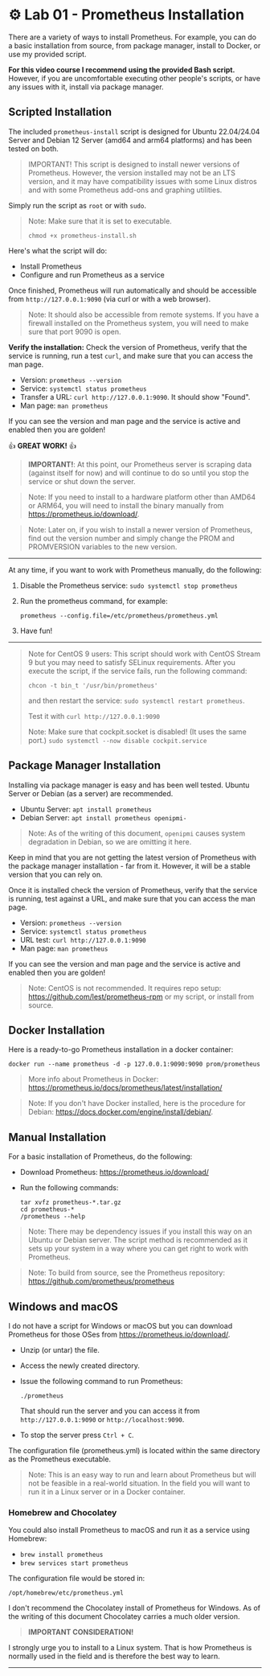# ⚙️ Lab 01 - Prometheus Installation

There are a variety of ways to install Prometheus. For example, you can do a basic installation from source, from package manager, install to Docker, or use my provided script.

**For this video course I recommend using the provided Bash script.**
However, if you are uncomfortable executing other people's scripts, or have any issues with it, install via package manager.

## Scripted Installation

The included `prometheus-install` script is designed for Ubuntu 22.04/24.04 Server and Debian 12 Server (amd64 and arm64 platforms) and has been tested on both.

> IMPORTANT! This script is designed to install newer versions of Prometheus. However, the version installed may not be an LTS version, and it may have compatibility issues with some Linux distros and with some Prometheus add-ons and graphing utilities.

Simply run the script as `root` or with `sudo`.

> Note: Make sure that it is set to executable.
>
> `chmod +x prometheus-install.sh`

Here's what the script will do:

- Install Prometheus
- Configure and run Prometheus as a service

Once finished, Prometheus will run automatically and should be accessible from `http://127.0.0.1:9090` (via curl or with a web browser).

> Note: It should also be accessible from remote systems. If you have a firewall installed on the Prometheus system, you will need to make sure that port 9090 is open.

**Verify the installation:** Check the version of Prometheus, verify that the service is running, run a test `curl`, and make sure that you can access the man page.

- Version: `prometheus --version`
- Service: `systemctl status prometheus`
- Transfer a URL: `curl http://127.0.0.1:9090`. It should show "Found".
- Man page: `man prometheus`

If you can see the version and man page and the service is active and enabled then you are golden!

👍 **GREAT WORK!** 👍

> **IMPORTANT!**: At this point, our Prometheus server is scraping data (against itself for now) and will continue to do so until you stop the service or shut down the server.

> Note: If you need to install to a hardware platform other than AMD64 or ARM64, you will need to install the binary manually from https://prometheus.io/download/.

> Note: Later on, if you wish to install a newer version of Prometheus, find out the version number and simply change the PROM and PROMVERSION variables to the new version.

---

At any time, if you want to work with Prometheus manually, do the following:

1. Disable the Prometheus service: `sudo systemctl stop prometheus`
2. Run the prometheus command, for example:

    `prometheus --config.file=/etc/prometheus/prometheus.yml`  
3. Have fun!

---

> Note for CentOS 9 users: This script should work with CentOS Stream 9 but you may need to satisfy SELinux requirements. After you execute the script, if the service fails, run the following command:
>
> `chcon -t bin_t '/usr/bin/prometheus'`
>
> and then restart the service: `sudo systemctl restart prometheus`.
>
> Test it with `curl http://127.0.0.1:9090`
>
> Note: Make sure that cockpit.socket is disabled! (It uses the same port.) `sudo systemctl --now disable cockpit.service`

## Package Manager Installation

Installing via package manager is easy and has been well tested. Ubuntu Server or Debian (as a server) are recommended.

- Ubuntu Server: `apt install prometheus`
- Debian Server: `apt install prometheus openipmi-`

> Note: As of the writing of this document, `openipmi` causes system degradation in Debian, so we are omitting it here.

Keep in mind that you are not getting the latest version of Prometheus with the package manager installation - far from it. However, it will be a stable version that you can rely on.

Once it is installed check the version of Prometheus, verify that the service is running, test against a URL, and make sure that you can access the man page.

- Version: `prometheus --version`
- Service: `systemctl status prometheus`
- URL test: `curl http://127.0.0.1:9090`
- Man page: `man prometheus`

If you can see the version and man page and the service is active and enabled then you are golden!

> Note: CentOS is not recommended. It requires repo setup: https://github.com/lest/prometheus-rpm or my script, or install from source.

## Docker Installation

Here is a ready-to-go Prometheus installation in a docker container:

`docker run --name prometheus -d -p 127.0.0.1:9090:9090 prom/prometheus`

> More info about Prometheus in Docker: https://prometheus.io/docs/prometheus/latest/installation/

> Note: If you don't have Docker installed, here is the procedure for Debian: https://docs.docker.com/engine/install/debian/.

## Manual Installation

For a basic installation of Prometheus, do the following:

- Download Prometheus: https://prometheus.io/download/
- Run the following commands:
  
  ```console
  tar xvfz prometheus-*.tar.gz
  cd prometheus-*
  /prometheus --help
  ```

> Note: There may be dependency issues if you install this way on an Ubuntu or Debian server. The script method is recommended as it sets up your system in a way where you can get right to work with Prometheus.

> Note: To build from source, see the Prometheus repository: https://github.com/prometheus/prometheus

## Windows and macOS

I do not have a script for Windows or macOS but you can download Prometheus for those OSes from https://prometheus.io/download/.

- Unzip (or untar) the file.
- Access the newly created directory.
- Issue the following command to run Prometheus:

  `./prometheus`

  That should run the server and you can access it from `http://127.0.0.1:9090` or `http://localhost:9090`.

- To stop the server press `Ctrl + C`.

The configuration file (prometheus.yml) is located within the same directory as the Prometheus executable.

> Note: This is an easy way to run and learn about Prometheus but will not be feasible in a real-world situation. In the field you will want to run it in a Linux server or in a Docker container.

### Homebrew and Chocolatey

You could also install Prometheus to macOS and run it as a service using Homebrew:

- `brew install prometheus`
- `brew services start prometheus`

The configuration file would be stored in: 

`/opt/homebrew/etc/prometheus.yml`

I don't recommend the Chocolatey install of Prometheus for Windows. As of the writing of this document Chocolatey carries a much older version.

> **IMPORTANT CONSIDERATION!**

I strongly urge you to install to a Linux system. That is how Prometheus is normally used in the field and is therefore the best way to learn.

---
